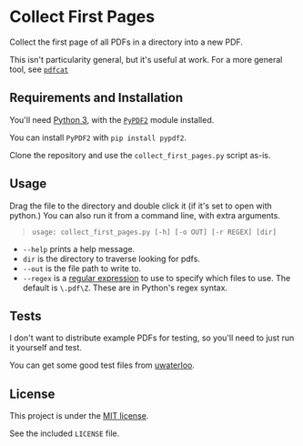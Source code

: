 # Collect First Pages

Collect the first page of all PDFs in a directory into a new PDF.

This isn't particularity general, but it's useful at work.
For a more general tool, see [`pdfcat`][1]

[1]: https://pythonhosted.org/PyPDF2/Easy%20Concatenation%20Script.html

## Requirements and Installation

You'll need [Python 3][python], with the [`PyPDF2`][py2pdf] module installed.

[python]: https://python.org
[py2pdf]: https://pythonhosted.org/PyPDF2/

You can install `PyPDF2` with `pip install pypdf2`.

Clone the repository and use the `collect_first_pages.py` script as-is.

## Usage

Drag the file to the directory and double click it (if it's set to open with
python.) You can also run it from a command line, with extra arguments.

> `usage: collect_first_pages.py [-h] [-o OUT] [-r REGEX] [dir]`

- `--help` prints a help message.
- `dir` is the directory to traverse looking for pdfs.
- `--out` is the file path to write to.
- `--regex` is a [regular expression][regex] to use to specify which files to
  use. The default is `\.pdf\Z`. These are in Python's regex syntax.

[regex]: https://www.digitalocean.com/community/tutorials/an-introduction-to-regular-expressions

## Tests

I don't want to distribute example PDFs for testing, so you'll need to just run
it yourself and test.

You can get some good test files from
[uwaterloo](https://uwaterloo.ca/onbase/help/sample-pdf-documents).

## License

This project is under the [MIT license](https://opensource.org/licenses/MIT).

See the included `LICENSE` file.